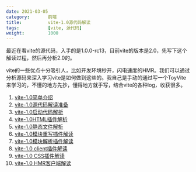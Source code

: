 ```yaml
---
date: 2021-03-05
category:       前端
title:          vite-1.0源代码解读
tags:           [vite, 源代码]
weight:         1000
---
```


最近在看vite的源代码，入手的是1.0.0-rc13，目前vite的版本是2.0，先写下这个解读过程，然后再分析2.0的。
<!--more-->
vite的一些优点十分吸引人，比如开发环境秒开，闪电速度的HMR。我们可以通过分析源码来深入学习vite是如何做到这些的。我自己是手动的通过写一个ToyVite来学习的，不懂的地方先抄，懂得地方就手写，结合vite的各种log，收获很多。

1. [vite-1.0简单介绍](/posts/2021-03-06-vite-1.0-simple-introduction/)
2. [vite-1.0源代码解读准备](/posts/2021-03-06-vite-1.0-preparation)
3. [vite-1.0启动代码解析](/posts/2021-03-07-vite-1.0-boot-code-analyze)
4. [vite-1.0HTML插件解析](/posts/2021-03-08-vite-1.0-html-plugin)
5. [vite-1.0静态文件解析](/posts/2021-03-09-vite-1.0-serve-static)
6. [vite-1.0模块重写插件解读](/posts/2021-03-09-vite-1.0-module-rewrite-plugin)
7. [vite-1.0模块解析插件解读](/posts/2021-03-15-vite-1.0-module-reresolve-plugin)
8. [vite-1.0 client插件解读](/posts/2021-03-16-vite-1.0-client-plugin)
8. [vite-1.0 CSS插件解读](/posts/2021-03-16-vite-1.0-css-plugin)
8. [vite-1.0 HMR客户端解读](/posts/2021-03-17-vite-1.0-hmr-client)
